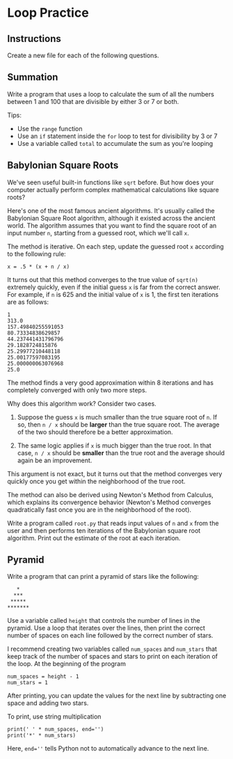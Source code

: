 # Loop Practice

## Instructions

Create a new file for each of the following questions.


## Summation

Write a program that uses a loop to calculate the sum of all the numbers between 1 and 100 that are divisible by either 3 or 7 or both.

Tips:

- Use the `range` function
- Use an `if` statement inside the `for` loop to test for divisibility by 3 or 7
- Use a variable called `total` to accumulate the sum as you're looping

## Babylonian Square Roots

We've seen useful built-in functions like `sqrt` before. But how does your computer actually perform complex mathematical calculations like square roots?

Here's one of the most famous ancient algorithms. It's usually called the Babylonian Square Root algorithm, although it existed across the ancient world. The algorithm assumes that you want to find the square root of an input number `n`, starting from a guessed root, which we'll call `x`.

The method is iterative. On each step, update the guessed root `x` according to the following rule:

```
x = .5 * (x + n / x)
```

It turns out that this method converges to the true value of `sqrt(n)` extremely quickly, even if the initial guess `x` is far from the correct answer. For example, if `n` is 625 and the initial value of `x` is 1, the first ten iterations are as follows:

```
1
313.0
157.49840255591053
80.73334838629857
44.237441431796796
29.1828724815876
25.29977210448118
25.00177597083195
25.000000063076968
25.0
```

The method finds a very good approximation within 8 iterations and has completely converged with only two more steps.

Why does this algorithm work? Consider two cases.

1. Suppose the guess `x` is much smaller than the true square root of `n`. If so, then `n / x` should be **larger** than the true square root. The average of the two should therefore be a better approximation.

2. The same logic applies if `x` is much bigger than the true root. In that case, `n / x` should be **smaller** than the true root and the average should again be an improvement.

This argument is not exact, but it turns out that the method converges very quickly once you get within the neighborhood of the true root.

The method can also be derived using Newton's Method from Calculus, which explains its convergence behavior (Newton's Method converges quadratically fast once you are in the neighborhood of the root).

Write a program called `root.py` that reads input values of `n` and `x` from the user and then performs ten iterations of the Babylonian square root algorithm. Print out the estimate of the root at each iteration.


## Pyramid

Write a program that can print a pyramid of stars like the following:

```
   *
  ***
 *****
*******
```

Use a variable called `height` that controls the number of lines in the pyramid. Use a loop that iterates over the lines, then print the correct number of spaces on each line followed by the correct number of stars.

I recommend creating two variables called `num_spaces` and `num_stars` that keep track of the number of spaces and stars to print on each iteration of the loop. At the beginning of the program

```
num_spaces = height - 1
num_stars = 1
```

After printing, you can update the values for the next line by subtracting one space and adding two stars.

To print, use string multiplication

```
print(' ' * num_spaces, end='')
print('*' * num_stars)
```

Here, `end=''` tells Python not to automatically advance to the next line.
